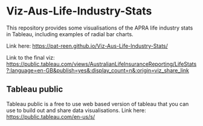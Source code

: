 # Viz-Aus-Life-Industry-Stats
This repository provides some visualisations of the APRA life industry stats in Tableau, including examples of radial bar charts.

Link here: https://pat-reen.github.io/Viz-Aus-Life-Industry-Stats/

Link to the final viz: https://public.tableau.com/views/AustralianLifeInsuranceReporting/LifeStats?:language=en-GB&publish=yes&:display_count=n&:origin=viz_share_link

## Tableau public

Tableau public is a free to use web based version of tableau that you can use to build out and share data visualisations. Link here: https://public.tableau.com/en-us/s/
